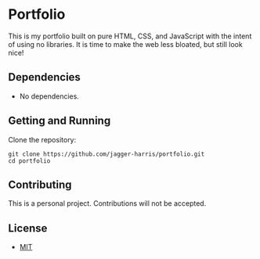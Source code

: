 # Portfolio

This is my portfolio built on pure HTML, CSS, and JavaScript with the intent of using no libraries. It is time to make the web less bloated, but still look nice!

## Dependencies

- No dependencies.

## Getting and Running

Clone the repository:

```shell
git clone https://github.com/jagger-harris/portfolio.git
cd portfolio
```

## Contributing

This is a personal project. Contributions will not be accepted.

## License

- [MIT](https://choosealicense.com/licenses/mit/)
